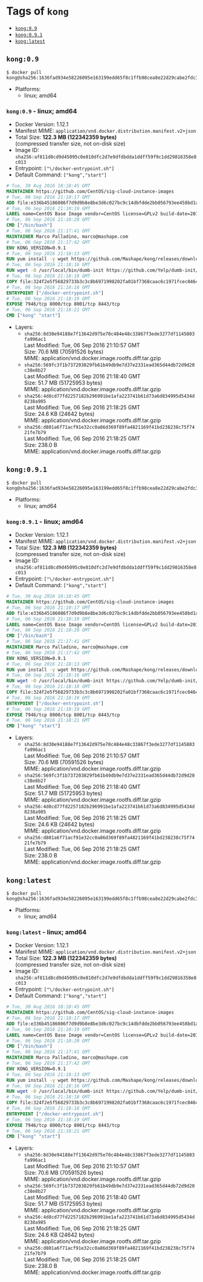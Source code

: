 <!-- THIS FILE IS GENERATED VIA './update-remote.sh' -->

# Tags of `kong`

-	[`kong:0.9`](#kong09)
-	[`kong:0.9.1`](#kong091)
-	[`kong:latest`](#konglatest)

## `kong:0.9`

```console
$ docker pull kong@sha256:1636fad934e58226095e163199edd65f8c1ffb98cea8e22d29cabe2fdc30b03c
```

-	Platforms:
	-	linux; amd64

### `kong:0.9` - linux; amd64

-	Docker Version: 1.12.1
-	Manifest MIME: `application/vnd.docker.distribution.manifest.v2+json`
-	Total Size: **122.3 MB (122342359 bytes)**  
	(compressed transfer size, not on-disk size)
-	Image ID: `sha256:af811d8cd9d45095c0e810dfc2d7e9dfdbdda1ddff59f9c1dd29816358e8c013`
-	Entrypoint: `["\/docker-entrypoint.sh"]`
-	Default Command: `["kong","start"]`

```dockerfile
# Tue, 30 Aug 2016 18:18:45 GMT
MAINTAINER https://github.com/CentOS/sig-cloud-instance-images
# Tue, 06 Sep 2016 21:10:17 GMT
ADD file:e336b45186086f7d9d9b8e8be3d6c027bc9c14dbfdde2bb056793ee458bd1a57 in / 
# Tue, 06 Sep 2016 21:10:19 GMT
LABEL name=CentOS Base Image vendor=CentOS license=GPLv2 build-date=20160906
# Tue, 06 Sep 2016 21:10:20 GMT
CMD ["/bin/bash"]
# Tue, 06 Sep 2016 21:17:41 GMT
MAINTAINER Marco Palladino, marco@mashape.com
# Tue, 06 Sep 2016 21:17:42 GMT
ENV KONG_VERSION=0.9.1
# Tue, 06 Sep 2016 21:18:13 GMT
RUN yum install -y wget https://github.com/Mashape/kong/releases/download/$KONG_VERSION/kong-$KONG_VERSION.el7.noarch.rpm &&     yum clean all
# Tue, 06 Sep 2016 21:18:16 GMT
RUN wget -O /usr/local/bin/dumb-init https://github.com/Yelp/dumb-init/releases/download/v1.1.3/dumb-init_1.1.3_amd64 &&     chmod +x /usr/local/bin/dumb-init
# Tue, 06 Sep 2016 21:18:18 GMT
COPY file:324f2e5f56829733b3c3c8b6971998202fa01bf7368caac6c1971fcec0464e8c in /docker-entrypoint.sh 
# Tue, 06 Sep 2016 21:18:18 GMT
ENTRYPOINT ["/docker-entrypoint.sh"]
# Tue, 06 Sep 2016 21:18:19 GMT
EXPOSE 7946/tcp 8000/tcp 8001/tcp 8443/tcp
# Tue, 06 Sep 2016 21:18:21 GMT
CMD ["kong" "start"]
```

-	Layers:
	-	`sha256:8d30e94188e7f13642d975e70c484e48c33867f3ede3277df1145803fa996ac1`  
		Last Modified: Tue, 06 Sep 2016 21:10:57 GMT  
		Size: 70.6 MB (70591526 bytes)  
		MIME: application/vnd.docker.image.rootfs.diff.tar.gzip
	-	`sha256:569fc3f1b737203829fb61b49db9e7d37e2331ead365d44db72d9d20c38e8b27`  
		Last Modified: Tue, 06 Sep 2016 21:18:40 GMT  
		Size: 51.7 MB (51725953 bytes)  
		MIME: application/vnd.docker.image.rootfs.diff.tar.gzip
	-	`sha256:4d8cd77fd2257182b296991be1afa223741b61d73a6d834995d5434d8238a985`  
		Last Modified: Tue, 06 Sep 2016 21:18:25 GMT  
		Size: 24.6 KB (24642 bytes)  
		MIME: application/vnd.docker.image.rootfs.diff.tar.gzip
	-	`sha256:d801a6f71acf91e32cc0a86d369f89fa4821169f41bd238238c75f7421fe7b79`  
		Last Modified: Tue, 06 Sep 2016 21:18:25 GMT  
		Size: 238.0 B  
		MIME: application/vnd.docker.image.rootfs.diff.tar.gzip

## `kong:0.9.1`

```console
$ docker pull kong@sha256:1636fad934e58226095e163199edd65f8c1ffb98cea8e22d29cabe2fdc30b03c
```

-	Platforms:
	-	linux; amd64

### `kong:0.9.1` - linux; amd64

-	Docker Version: 1.12.1
-	Manifest MIME: `application/vnd.docker.distribution.manifest.v2+json`
-	Total Size: **122.3 MB (122342359 bytes)**  
	(compressed transfer size, not on-disk size)
-	Image ID: `sha256:af811d8cd9d45095c0e810dfc2d7e9dfdbdda1ddff59f9c1dd29816358e8c013`
-	Entrypoint: `["\/docker-entrypoint.sh"]`
-	Default Command: `["kong","start"]`

```dockerfile
# Tue, 30 Aug 2016 18:18:45 GMT
MAINTAINER https://github.com/CentOS/sig-cloud-instance-images
# Tue, 06 Sep 2016 21:10:17 GMT
ADD file:e336b45186086f7d9d9b8e8be3d6c027bc9c14dbfdde2bb056793ee458bd1a57 in / 
# Tue, 06 Sep 2016 21:10:19 GMT
LABEL name=CentOS Base Image vendor=CentOS license=GPLv2 build-date=20160906
# Tue, 06 Sep 2016 21:10:20 GMT
CMD ["/bin/bash"]
# Tue, 06 Sep 2016 21:17:41 GMT
MAINTAINER Marco Palladino, marco@mashape.com
# Tue, 06 Sep 2016 21:17:42 GMT
ENV KONG_VERSION=0.9.1
# Tue, 06 Sep 2016 21:18:13 GMT
RUN yum install -y wget https://github.com/Mashape/kong/releases/download/$KONG_VERSION/kong-$KONG_VERSION.el7.noarch.rpm &&     yum clean all
# Tue, 06 Sep 2016 21:18:16 GMT
RUN wget -O /usr/local/bin/dumb-init https://github.com/Yelp/dumb-init/releases/download/v1.1.3/dumb-init_1.1.3_amd64 &&     chmod +x /usr/local/bin/dumb-init
# Tue, 06 Sep 2016 21:18:18 GMT
COPY file:324f2e5f56829733b3c3c8b6971998202fa01bf7368caac6c1971fcec0464e8c in /docker-entrypoint.sh 
# Tue, 06 Sep 2016 21:18:18 GMT
ENTRYPOINT ["/docker-entrypoint.sh"]
# Tue, 06 Sep 2016 21:18:19 GMT
EXPOSE 7946/tcp 8000/tcp 8001/tcp 8443/tcp
# Tue, 06 Sep 2016 21:18:21 GMT
CMD ["kong" "start"]
```

-	Layers:
	-	`sha256:8d30e94188e7f13642d975e70c484e48c33867f3ede3277df1145803fa996ac1`  
		Last Modified: Tue, 06 Sep 2016 21:10:57 GMT  
		Size: 70.6 MB (70591526 bytes)  
		MIME: application/vnd.docker.image.rootfs.diff.tar.gzip
	-	`sha256:569fc3f1b737203829fb61b49db9e7d37e2331ead365d44db72d9d20c38e8b27`  
		Last Modified: Tue, 06 Sep 2016 21:18:40 GMT  
		Size: 51.7 MB (51725953 bytes)  
		MIME: application/vnd.docker.image.rootfs.diff.tar.gzip
	-	`sha256:4d8cd77fd2257182b296991be1afa223741b61d73a6d834995d5434d8238a985`  
		Last Modified: Tue, 06 Sep 2016 21:18:25 GMT  
		Size: 24.6 KB (24642 bytes)  
		MIME: application/vnd.docker.image.rootfs.diff.tar.gzip
	-	`sha256:d801a6f71acf91e32cc0a86d369f89fa4821169f41bd238238c75f7421fe7b79`  
		Last Modified: Tue, 06 Sep 2016 21:18:25 GMT  
		Size: 238.0 B  
		MIME: application/vnd.docker.image.rootfs.diff.tar.gzip

## `kong:latest`

```console
$ docker pull kong@sha256:1636fad934e58226095e163199edd65f8c1ffb98cea8e22d29cabe2fdc30b03c
```

-	Platforms:
	-	linux; amd64

### `kong:latest` - linux; amd64

-	Docker Version: 1.12.1
-	Manifest MIME: `application/vnd.docker.distribution.manifest.v2+json`
-	Total Size: **122.3 MB (122342359 bytes)**  
	(compressed transfer size, not on-disk size)
-	Image ID: `sha256:af811d8cd9d45095c0e810dfc2d7e9dfdbdda1ddff59f9c1dd29816358e8c013`
-	Entrypoint: `["\/docker-entrypoint.sh"]`
-	Default Command: `["kong","start"]`

```dockerfile
# Tue, 30 Aug 2016 18:18:45 GMT
MAINTAINER https://github.com/CentOS/sig-cloud-instance-images
# Tue, 06 Sep 2016 21:10:17 GMT
ADD file:e336b45186086f7d9d9b8e8be3d6c027bc9c14dbfdde2bb056793ee458bd1a57 in / 
# Tue, 06 Sep 2016 21:10:19 GMT
LABEL name=CentOS Base Image vendor=CentOS license=GPLv2 build-date=20160906
# Tue, 06 Sep 2016 21:10:20 GMT
CMD ["/bin/bash"]
# Tue, 06 Sep 2016 21:17:41 GMT
MAINTAINER Marco Palladino, marco@mashape.com
# Tue, 06 Sep 2016 21:17:42 GMT
ENV KONG_VERSION=0.9.1
# Tue, 06 Sep 2016 21:18:13 GMT
RUN yum install -y wget https://github.com/Mashape/kong/releases/download/$KONG_VERSION/kong-$KONG_VERSION.el7.noarch.rpm &&     yum clean all
# Tue, 06 Sep 2016 21:18:16 GMT
RUN wget -O /usr/local/bin/dumb-init https://github.com/Yelp/dumb-init/releases/download/v1.1.3/dumb-init_1.1.3_amd64 &&     chmod +x /usr/local/bin/dumb-init
# Tue, 06 Sep 2016 21:18:18 GMT
COPY file:324f2e5f56829733b3c3c8b6971998202fa01bf7368caac6c1971fcec0464e8c in /docker-entrypoint.sh 
# Tue, 06 Sep 2016 21:18:18 GMT
ENTRYPOINT ["/docker-entrypoint.sh"]
# Tue, 06 Sep 2016 21:18:19 GMT
EXPOSE 7946/tcp 8000/tcp 8001/tcp 8443/tcp
# Tue, 06 Sep 2016 21:18:21 GMT
CMD ["kong" "start"]
```

-	Layers:
	-	`sha256:8d30e94188e7f13642d975e70c484e48c33867f3ede3277df1145803fa996ac1`  
		Last Modified: Tue, 06 Sep 2016 21:10:57 GMT  
		Size: 70.6 MB (70591526 bytes)  
		MIME: application/vnd.docker.image.rootfs.diff.tar.gzip
	-	`sha256:569fc3f1b737203829fb61b49db9e7d37e2331ead365d44db72d9d20c38e8b27`  
		Last Modified: Tue, 06 Sep 2016 21:18:40 GMT  
		Size: 51.7 MB (51725953 bytes)  
		MIME: application/vnd.docker.image.rootfs.diff.tar.gzip
	-	`sha256:4d8cd77fd2257182b296991be1afa223741b61d73a6d834995d5434d8238a985`  
		Last Modified: Tue, 06 Sep 2016 21:18:25 GMT  
		Size: 24.6 KB (24642 bytes)  
		MIME: application/vnd.docker.image.rootfs.diff.tar.gzip
	-	`sha256:d801a6f71acf91e32cc0a86d369f89fa4821169f41bd238238c75f7421fe7b79`  
		Last Modified: Tue, 06 Sep 2016 21:18:25 GMT  
		Size: 238.0 B  
		MIME: application/vnd.docker.image.rootfs.diff.tar.gzip
